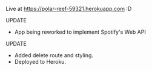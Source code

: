 Live at https://polar-reef-59321.herokuapp.com :D

UPDATE
- App being reworked to implement Spotify's Web API

UPDATE
- Added delete route and styling. 
- Deployed to Heroku.





